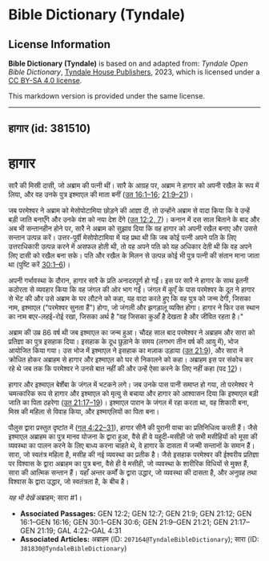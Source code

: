 # Bible Dictionary (Tyndale)

## License Information

**Bible Dictionary (Tyndale)** is based on and adapted from: _Tyndale Open Bible Dictionary_, [Tyndale House Publishers](https://tyndaleopenresources.com/), 2023, which is licensed under a [CC BY-SA 4.0 license](https://creativecommons.org/licenses/by-sa/4.0/legalcode.en).

This markdown version is provided under the same license.



--------------------------------

## हागार (id: 381510)

हागार
=====

सारै की मिस्री दासी, जो अब्राम की पत्नी थीं। सारै के आग्रह पर, अब्राम ने हागार को अपनी रखैल के रूप में लिया, और वह उनके पुत्र इश्माएल की माता बनीं ([उत 16:1–16](https://ref.ly/Gen16:1-Gen16:16); [21:9–21](https://ref.ly/Gen21:9-Gen21:21))।

जब परमेश्वर ने अब्राम को मेसोपोटामिया छोड़ने की आज्ञा दी, तो उन्होंने अब्राम से वादा किया कि वे उन्हें बड़ी जाति बनाएँगे और उनके वंश को नया देश देंगे ([उत 12:2, 7](https://ref.ly/Gen12:2,Gen12:7))। कनान में दस साल बिताने के बाद और अब भी सन्तानहीन होने पर, सारै ने अब्राम को सुझाव दिया कि वह हागार को अपनी रखैल बनाए और उससे सन्तान उत्पन्न करें। उत्तर\-पूर्वी मेसोपोटामिया में यह प्रथा थी कि जब कोई पत्नी अपने पति के लिए उत्तराधिकारी उत्पन्न करने में असफल होती थी, तो वह अपने पति को यह अधिकार देती थी कि वह अपने लिए दासी को रखैल बना सके। पति और रखैल के मिलन से उत्पन्न कोई भी पुत्र पत्नी की संतान माना जाता था (पुष्टि करें [30:1–6](https://ref.ly/Gen30:1-Gen30:6))। 

अपनी गर्भावस्था के दौरान, हागार सारै के प्रति अनादरपूर्ण हो गईं। इस पर सारै ने हागार के साथ इतनी कठोरता से व्यवहार किया कि वह जंगल की ओर भाग गईं। जंगल में कुएँ के पास परमेश्वर के दूत ने हागार से भेंट की और उसे अब्राम के घर लौटने को कहा, यह वादा करते हुए कि वह पुत्र को जन्म देगी, जिसका नाम, इश्माएल ("परमेश्वर सुनता हैं") होगा, जो जंगली और झगड़ालू व्यक्ति होगा। हागार ने फिर उस स्थान का नाम बएर\-लहई\-रोई रखा, जिसका अर्थ है "वह जिसका कुआँ है देखता है और जीवित रहता है।"

अब्राम की उम्र 86 वर्ष थी जब इश्माएल का जन्म हुआ। चौदह साल बाद परमेश्वर ने अब्राहम और सारा को प्रतिज्ञा का पुत्र इसहाक दिया। इसहाक के दूध छुड़ाने के समय (लगभग तीन वर्ष की आयु में), भोज आयोजित किया गया। उस भोज में इश्माएल ने इसहाक का मज़ाक उड़ाया ([उत 21:9](https://ref.ly/Gen21:9)), और सारा ने क्रोधित होकर अब्राहम से हागार और इश्माएल को घर से निकालने को कहा। अब्राहम इस पर संकोच कर रहे थे जब तक कि परमेश्वर ने उनसे बात नहीं की और उन्हें ऐसा करने के लिए नहीं कहा (पद [12](https://ref.ly/Gen21:12))।

हागार और इश्माएल बेर्शेबा के जंगल में भटकने लगे। जब उनके पास पानी समाप्त हो गया, तो परमेश्वर ने चमत्कारिक रूप से हागार और इश्माएल को मृत्यु से बचाया और हागार को आश्वासन दिया कि इश्माएल बड़ी जाति का पिता ठहरेगा ([उत 21:17–19](https://ref.ly/Gen21:17-Gen21:19))। इश्माएल पारान के जंगल में रहा करता था, वह शिकारी बना, मिस्र की महिला से विवाह किया, और इश्माएलियों का पिता बना।

पौलुस द्वारा प्रस्तुत दृष्टांत में ([गल 4:22–31](https://ref.ly/Gal4:22-Gal4:31)), हागार सीनै की पुरानी वाचा का प्रतिनिधित्व करती हैं। जैसे इश्माएल अब्राहम का पुत्र मानव योजना के द्वारा हुआ, वैसे ही वे यहूदी\-मसीही जो सभी मसीहियों को मूसा की व्यवस्था का पालन करने के लिए बाध्य करना चाहते थे, वे हागार के दासता में जन्मी सन्तानों के समान हैं। सारा, जो स्वतंत्र महिला है, मसीह की नई व्यवस्था का प्रतीक है। जैसे इसहाक परमेश्वर की ईश्वरीय प्रतिज्ञा पर विश्वास के द्वारा अब्राहम का पुत्र बना, वैसे ही वे मसीही, जो व्यवस्था के शारीरिक विधियों से मुक्त हैं, सारा की आत्मिक सन्तान हैं। यहाँ अन्तर कर्मों के द्वारा उद्धार, जो व्यवस्था की दासता है, और अनुग्रह तथा विश्वास के द्वारा उद्धार, जो स्वतंत्रता है, के बीच है।

*यह भी देखें* अब्राहम; सारा \#1।

* **Associated Passages:** GEN 12:2; GEN 12:7; GEN 21:9; GEN 21:12; GEN 16:1–GEN 16:16; GEN 30:1–GEN 30:6; GEN 21:9–GEN 21:21; GEN 21:17–GEN 21:19; GAL 4:22–GAL 4:31
* **Associated Articles:** अब्राहम (ID: `207164@TyndaleBibleDictionary`); सारा (ID: `381830@TyndaleBibleDictionary`)

